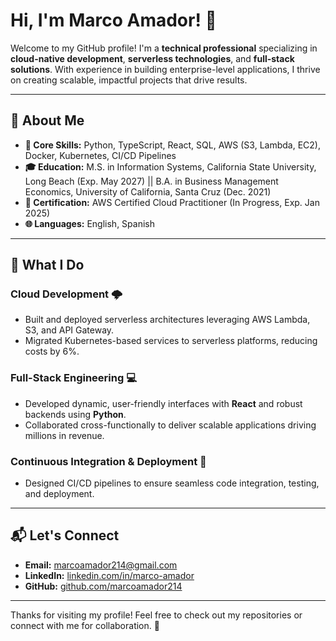 # Hi, I'm Marco Amador! 👋

Welcome to my GitHub profile! I'm a **technical professional** specializing in **cloud-native development**, **serverless technologies**, and **full-stack solutions**. With experience in building enterprise-level applications, I thrive on creating scalable, impactful projects that drive results. 

---

## 🚀 About Me

- **🌟 Core Skills:** Python, TypeScript, React, SQL, AWS (S3, Lambda, EC2), Docker, Kubernetes, CI/CD Pipelines
- **🎓 Education:** M.S. in Information Systems, California State University, Long Beach (Exp. May 2027) || B.A. in Business Management Economics, University of California, Santa Cruz (Dec. 2021)
- **📄 Certification:** AWS Certified Cloud Practitioner (In Progress, Exp. Jan 2025)
- **🌐 Languages:** English, Spanish

---

## 🔧 What I Do

### Cloud Development 🌩️
- Built and deployed serverless architectures leveraging AWS Lambda, S3, and API Gateway.
- Migrated Kubernetes-based services to serverless platforms, reducing costs by 6%.

### Full-Stack Engineering 💻
- Developed dynamic, user-friendly interfaces with **React** and robust backends using **Python**.
- Collaborated cross-functionally to deliver scalable applications driving millions in revenue.

### Continuous Integration & Deployment 🔄
- Designed CI/CD pipelines to ensure seamless code integration, testing, and deployment.

---

## 📬 Let's Connect

- **Email:** [marcoamador214@gmail.com](mailto:marcoamador214@gmail.com)
- **LinkedIn:** [linkedin.com/in/marco-amador](https://linkedin.com/in/marco-amador)
- **GitHub:** [github.com/marcoamador214](https://github.com/marcoamador214)

---

Thanks for visiting my profile! Feel free to check out my repositories or connect with me for collaboration. 🚀

